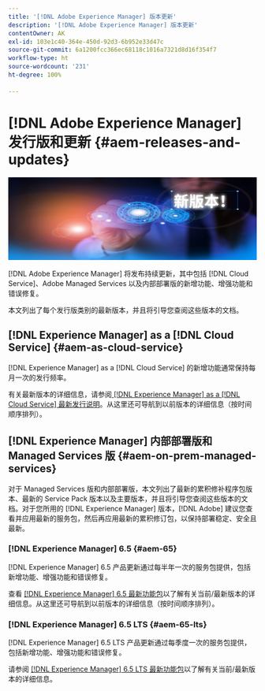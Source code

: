 ```yaml
---
title: '[!DNL Adobe Experience Manager] 版本更新'
description: '[!DNL Adobe Experience Manager] 版本更新'
contentOwner: AK
exl-id: 103e1c40-364e-450d-92d3-6b952e33d47c
source-git-commit: 6a1200fcc366ec68118c1016a7321d8d16f354f7
workflow-type: ht
source-wordcount: '231'
ht-degree: 100%

---
```


# [!DNL Adobe Experience Manager] 发行版和更新 {#aem-releases-and-updates}

![[!DNL Experience Manager] 新版本](assets/new-aem-releases1.jpeg)

[!DNL Adobe Experience Manager] 将发布持续更新，其中包括 [!DNL Cloud Service]、Adobe Managed Services 以及内部部署版的新增功能、增强功能和错误修复。

本文列出了每个发行版类别的最新版本，并且将引导您查阅这些版本的文档。

## [!DNL Experience Manager] as a [!DNL Cloud Service] {#aem-as-cloud-service}

[!DNL Experience Manager] as a [!DNL Cloud Service] 的新增功能通常保持每月一次的发行频率。

有关最新版本的详细信息，请参阅[ [!DNL Experience Manager] as a [!DNL Cloud Service] 最新发行说明](https://experienceleague.adobe.com/zh-hans/docs/experience-manager-cloud-service/content/release-notes/release-notes/release-notes-current)。从这里还可导航到以前版本的详细信息（按时间顺序排列）。

## [!DNL Experience Manager] 内部部署版和 Managed Services 版 {#aem-on-prem-managed-services}

对于 Managed Services 版和内部部署版，本文列出了最新的累积修补程序包版本、最新的 Service Pack 版本以及主要版本，并且将引导您查阅这些版本的文档。对于您所用的 [!DNL Experience Manager] 版本，[!DNL Adobe] 建议您查看并应用最新的服务包，然后再应用最新的累积修订包，以保持部署稳定、安全且最新。

### [!DNL Experience Manager] 6.5 {#aem-65}

[!DNL Experience Manager] 6.5 产品更新通过每半年一次的服务包提供，包括新增功能、增强功能和错误修复。

查看 [[!DNL Experience Manager] 6.5 最新功能包](https://experienceleague.adobe.com/zh-hans/docs/experience-manager-65/content/release-notes/release-notes)以了解有关当前/最新版本的详细信息。从这里还可导航到以前版本的详细信息（按时间顺序排列）。

### [!DNL Experience Manager] 6.5 LTS {#aem-65-lts}

[!DNL Experience Manager] 6.5 LTS 产品更新通过每季度一次的服务包提供，包括新增功能、增强功能和错误修复。

请参阅 [[!DNL Experience Manager] 6.5 LTS 最新功能包](https://experienceleague.adobe.com/zh-hans/docs/experience-manager-65-lts/content/release-notes/release-notes?lang=en)以了解有关当前/最新版本的详细信息。

